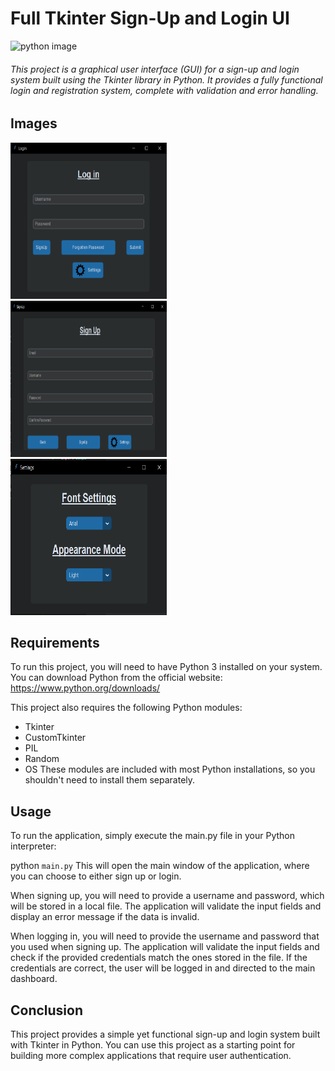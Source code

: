 # Full Tkinter Sign-Up and Login UI
![python image](https://img.shields.io/badge/Python-FFD43B?style=for-the-badge&logo=python&logoColor=blue)
###### This project is a graphical user interface (GUI) for a sign-up and login system built using the Tkinter library in Python. It provides a fully functional login and registration system, complete with validation and error handling.

## Images
<img src="Mainpage.png" alt="Login" width="250" height="250" />&nbsp;&nbsp;&nbsp;&nbsp;<img src="signup.png" alt="Signup" width="250" height="250" />&nbsp;&nbsp;&nbsp;&nbsp;<img src="settings.png" alt="Settings" width="250" height="250" />


## Requirements
To run this project, you will need to have Python 3 installed on your system. You can download Python from the official website: https://www.python.org/downloads/

This project also requires the following Python modules:

 - Tkinter
 - CustomTkinter
 - PIL
 - Random
 - OS
These modules are included with most Python installations, so you shouldn't need to install them separately.

## Usage
To run the application, simply execute the main.py file in your Python interpreter:

python `main.py`
This will open the main window of the application, where you can choose to either sign up or login.

When signing up, you will need to provide a username and password, which will be stored in a local file. The application will validate the input fields and display an error message if the data is invalid.

When logging in, you will need to provide the username and password that you used when signing up. The application will validate the input fields and check if the provided credentials match the ones stored in the file. If the credentials are correct, the user will be logged in and directed to the main dashboard.

## Conclusion
This project provides a simple yet functional sign-up and login system built with Tkinter in Python. You can use this project as a starting point for building more complex applications that require user authentication.
